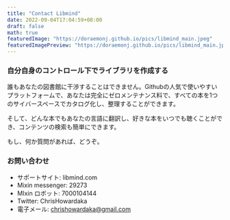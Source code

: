 ```yaml
---
title: "Contact Libmind"
date: 2022-09-04T17:04:59+08:00
draft: false
math: true
featuredImage: "https://doraemonj.github.io/pics/libmind_main.jpeg"
featuredImagePreview: "https://doraemonj.github.io/pics/libmind_main.jpeg"
---
```


### 自分自身のコントロール下でライブラリを作成する

誰もあなたの図書館に干渉することはできません。Githubの人気で使いやすいプラットフォームで、あなたは完全にゼロメンテナンス料で、すべての本を1つのサイバースペースでカタログ化し、整理することができます。

そして、どんな本でもあなたの言語に翻訳し、好きな本をいつでも聴くことができ、コンテンツの検索も簡単にできます。

もし、何か質問があれば、どうぞ。

### お問い合わせ

- サポートサイト: libmind.com
- Mixin messenger: 29273
- MIxin ロボット: 7000104144
- Twitter: ChrisHowardaka
- 電子メール: chrishowardaka@gmail.com

